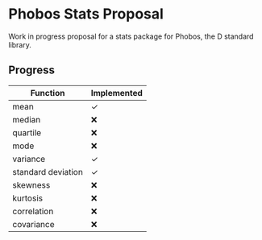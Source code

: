 # Phobos Stats Proposal

Work in progress proposal for a stats package for Phobos, the D standard library.

## Progress

Function | Implemented
------------ | -------------
mean | ✓
median | ❌
quartile | ❌
mode | ❌
variance | ✓
standard deviation | ✓
skewness | ❌
kurtosis | ❌
correlation | ❌
covariance | ❌
